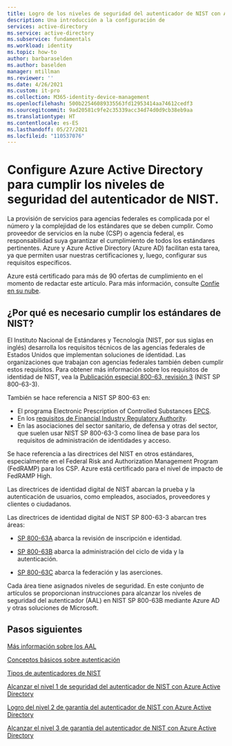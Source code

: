 ```yaml
---
title: Logro de los niveles de seguridad del autenticador de NIST con Azure Active Directory
description: Una introducción a la configuración de
services: active-directory
ms.service: active-directory
ms.subservice: fundamentals
ms.workload: identity
ms.topic: how-to
author: barbaraselden
ms.author: baselden
manager: mtillman
ms.reviewer: ''
ms.date: 4/26/2021
ms.custom: it-pro
ms.collection: M365-identity-device-management
ms.openlocfilehash: 500b22546089335563fd12953414aa74612cedf3
ms.sourcegitcommit: 9ad20581c9fe2c35339acc34d74d0d9cb38eb9aa
ms.translationtype: HT
ms.contentlocale: es-ES
ms.lasthandoff: 05/27/2021
ms.locfileid: "110537076"
---
```

# <a name="configure-azure-active-directory-to-meet-nist-authenticator-assurance-levels"></a>Configure Azure Active Directory para cumplir los niveles de seguridad del autenticador de NIST.

La provisión de servicios para agencias federales es complicada por el número y la complejidad de los estándares que se deben cumplir. Como proveedor de servicios en la nube (CSP) o agencia federal, es responsabilidad suya garantizar el cumplimiento de todos los estándares pertinentes. Azure y Azure Active Directory (Azure AD) facilitan esta tarea, ya que permiten usar nuestras certificaciones y, luego, configurar sus requisitos específicos.

Azure está certificado para más de 90 ofertas de cumplimiento en el momento de redactar este artículo. Para más información, consulte [Confíe en su nube](https://azure.microsoft.com/overview/trusted-cloud/).

## <a name="why-meet-nist-standards"></a>¿Por qué es necesario cumplir los estándares de NIST? 

El Instituto Nacional de Estándares y Tecnología (NIST, por sus siglas en inglés) desarrolla los requisitos técnicos de las agencias federales de Estados Unidos que implementan soluciones de identidad. Las organizaciones que trabajan con agencias federales también deben cumplir estos requisitos. Para obtener más información sobre los requisitos de identidad de NIST, vea la [Publicación especial 800-63, revisión 3](https://pages.nist.gov/800-63-3/sp800-63-3.html) (NIST SP 800-63-3).

También se hace referencia a NIST SP 800-63 en:
* El programa Electronic Prescription of Controlled Substances [EPCS](https://deadiversion.usdoj.gov/ecomm/e_rx/). 
* En los [requisitos de Financial Industry Regulatory Authority](https://www.finra.org/rules-guidance). 
* En las asociaciones del sector sanitario, de defensa y otras del sector, que suelen usar NIST SP 800-63-3 como línea de base para los requisitos de administración de identidades y acceso.

Se hace referencia a las directrices del NIST en otros estándares, especialmente en el Federal Risk and Authorization Management Program (FedRAMP) para los CSP. Azure está certificado para el nivel de impacto de FedRAMP High. 

Las directrices de identidad digital de NIST abarcan la prueba y la autenticación de usuarios, como empleados, asociados, proveedores y clientes o ciudadanos. 

Las directrices de identidad digital de NIST SP 800-63-3 abarcan tres áreas:

* [SP 800-63A](https://pages.nist.gov/800-63-3/sp800-63a.html) abarca la revisión de inscripción e identidad.

* [SP 800-63B](https://pages.nist.gov/800-63-3/sp800-63b.html) abarca la administración del ciclo de vida y la autenticación.

* [SP 800-63C](https://pages.nist.gov/800-63-3/sp800-63c.html) abarca la federación y las aserciones.

Cada área tiene asignados niveles de seguridad. En este conjunto de artículos se proporcionan instrucciones para alcanzar los niveles de seguridad del autenticador (AAL) en NIST SP 800-63B mediante Azure AD y otras soluciones de Microsoft.

## <a name="next-steps"></a>Pasos siguientes 

[Más información sobre los AAL](nist-about-authenticator-assurance-levels.md)

[Conceptos básicos sobre autenticación](nist-authentication-basics.md)

[Tipos de autenticadores de NIST](nist-authenticator-types.md)

[Alcanzar el nivel 1 de seguridad del autenticador de NIST con Azure Active Directory](nist-authenticator-assurance-level-1.md)

[Logro del nivel 2 de garantía del autenticador de NIST con Azure Active Directory](nist-authenticator-assurance-level-2.md)

[Alcanzar el nivel 3 de garantía del autenticador de NIST con Azure Active Directory](nist-authenticator-assurance-level-3.md) 
